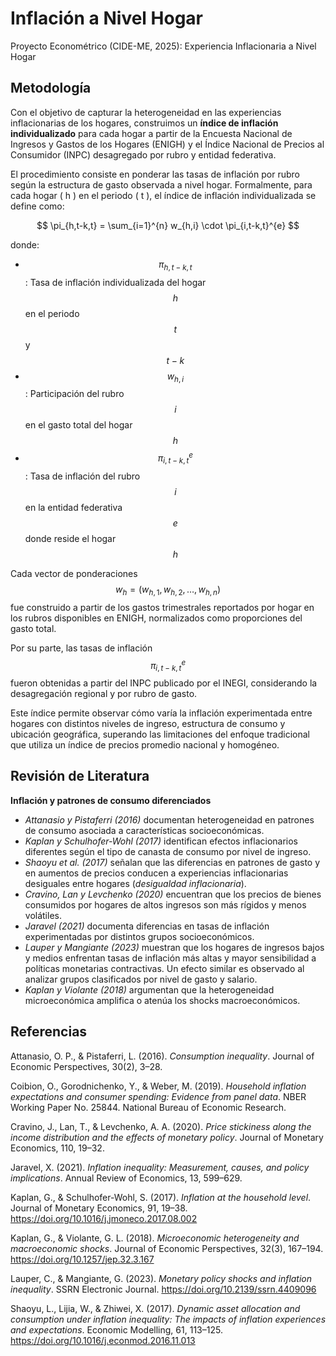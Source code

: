# Inflación a Nivel Hogar

Proyecto Econométrico (CIDE-ME, 2025): Experiencia Inflacionaria a Nivel Hogar
  
## Metodología

Con el objetivo de capturar la heterogeneidad en las experiencias inflacionarias de los hogares, construimos un **índice de inflación individualizado** para cada hogar a partir de la Encuesta Nacional de Ingresos y Gastos de los Hogares (ENIGH) y el Índice Nacional de Precios al Consumidor (INPC) desagregado por rubro y entidad federativa.

El procedimiento consiste en ponderar las tasas de inflación por rubro según la estructura de gasto observada a nivel hogar. Formalmente, para cada hogar \( h \) en el periodo \( t \), el índice de inflación individualizada se define como:

$$
\pi_{h,t-k,t} = \sum_{i=1}^{n} w_{h,i} \cdot \pi_{i,t-k,t}^{e}
$$

donde:

- $$\pi_{h,t-k,t}$$: Tasa de inflación individualizada del hogar $$h$$ en el periodo $$t$$ y $$t-k$$
- $$w_{h,i}$$: Participación del rubro $$ i $$ en el gasto total del hogar $$h$$
- $$\pi_{i,t-k,t}^{e}$$: Tasa de inflación del rubro $$i$$ en la entidad federativa $$e$$ donde reside el hogar $$h$$

Cada vector de ponderaciones $$w_{h} = (w_{h,1}, w_{h,2}, \dots, w_{h,n})$$ fue construido a partir de los gastos trimestrales reportados por hogar en los rubros disponibles en ENIGH, normalizados como proporciones del gasto total.

Por su parte, las tasas de inflación $$\pi_{i,t-k,t}^{e}$$ fueron obtenidas a partir del INPC publicado por el INEGI, considerando la desagregación regional y por rubro de gasto.

Este índice permite observar cómo varía la inflación experimentada entre hogares con distintos niveles de ingreso, estructura de consumo y ubicación geográfica, superando las limitaciones del enfoque tradicional que utiliza un índice de precios promedio nacional y homogéneo.


## Revisión de Literatura

**Inflación y patrones de consumo diferenciados**

- *Attanasio y Pistaferri (2016)* documentan heterogeneidad en patrones de consumo asociada a características socioeconómicas.
- *Kaplan y Schulhofer-Wohl (2017)* identifican efectos inflacionarios diferentes según el tipo de canasta de consumo por nivel de ingreso.
- *Shaoyu et al. (2017)* señalan que las diferencias en patrones de gasto y en aumentos de precios conducen a experiencias inflacionarias desiguales entre hogares (*desigualdad inflacionaria*).
- *Cravino, Lan y Levchenko (2020)* encuentran que los precios de bienes consumidos por hogares de altos ingresos son más rígidos y menos volátiles.
- *Jaravel (2021)* documenta diferencias en tasas de inflación experimentadas por distintos grupos socioeconómicos.
- *Lauper y Mangiante (2023)* muestran que los hogares de ingresos bajos y medios enfrentan tasas de inflación más altas y mayor sensibilidad a políticas monetarias contractivas. Un efecto similar es observado al analizar grupos clasificados por nivel de gasto y salario.
- *Kaplan y Violante (2018)* argumentan que la heterogeneidad microeconómica amplifica o atenúa los shocks macroeconómicos.

  
## Referencias

Attanasio, O. P., & Pistaferri, L. (2016). *Consumption inequality*. Journal of Economic Perspectives, 30(2), 3–28.

Coibion, O., Gorodnichenko, Y., & Weber, M. (2019). *Household inflation expectations and consumer spending: Evidence from panel data*. NBER Working Paper No. 25844. National Bureau of Economic Research.

Cravino, J., Lan, T., & Levchenko, A. A. (2020). *Price stickiness along the income distribution and the effects of monetary policy*. Journal of Monetary Economics, 110, 19–32.

Jaravel, X. (2021). *Inflation inequality: Measurement, causes, and policy implications*. Annual Review of Economics, 13, 599–629.

Kaplan, G., & Schulhofer-Wohl, S. (2017). *Inflation at the household level*. Journal of Monetary Economics, 91, 19–38. https://doi.org/10.1016/j.jmoneco.2017.08.002

Kaplan, G., & Violante, G. L. (2018). *Microeconomic heterogeneity and macroeconomic shocks*. Journal of Economic Perspectives, 32(3), 167–194. https://doi.org/10.1257/jep.32.3.167

Lauper, C., & Mangiante, G. (2023). *Monetary policy shocks and inflation inequality*. SSRN Electronic Journal. https://doi.org/10.2139/ssrn.4409096

Shaoyu, L., Lijia, W., & Zhiwei, X. (2017). *Dynamic asset allocation and consumption under inflation inequality: The impacts of inflation experiences and expectations*. Economic Modelling, 61, 113–125. https://doi.org/10.1016/j.econmod.2016.11.013
